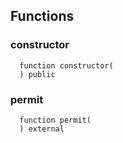 ## Functions

### constructor

```solidity
  function constructor(
  ) public
```

### permit

```solidity
  function permit(
  ) external
```
